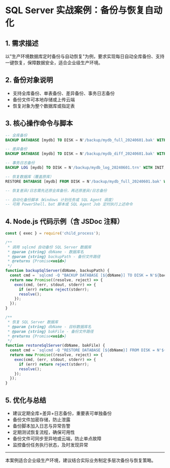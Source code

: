 # SQL Server 实战案例：备份与恢复自动化

## 1. 需求描述
以"生产环境数据库定时备份与自动恢复"为例，要求实现每日自动全库备份、支持一键恢复，保障数据安全，适合企业级生产环境。

## 2. 备份对象说明
- 支持全库备份、单表备份、差异备份、事务日志备份
- 备份文件可本地存储或上传云端
- 恢复对象为整个数据库或指定表

## 3. 核心操作命令与脚本
```sql
-- 全库备份
BACKUP DATABASE [mydb] TO DISK = N'/backup/mydb_full_20240601.bak' WITH INIT, COMPRESSION;

-- 差异备份
BACKUP DATABASE [mydb] TO DISK = N'/backup/mydb_diff_20240601.bak' WITH DIFFERENTIAL, INIT, COMPRESSION;

-- 事务日志备份
BACKUP LOG [mydb] TO DISK = N'/backup/mydb_log_20240601.trn' WITH INIT;

-- 恢复数据库（覆盖原库）
RESTORE DATABASE [mydb] FROM DISK = N'/backup/mydb_full_20240601.bak' WITH REPLACE;

-- 恢复差异/日志需先还原全库备份，再还原差异/日志备份

-- 自动化备份脚本（Windows 计划任务或 SQL Agent 调度）
-- 可用 PowerShell、bat 脚本或 SQL Agent Job 定时执行上述命令
```

## 4. Node.js 代码示例（含 JSDoc 注释）
```js
const { exec } = require('child_process');

/**
 * 调用 sqlcmd 自动备份 SQL Server 数据库
 * @param {string} dbName - 数据库名
 * @param {string} backupPath - 备份文件路径
 * @returns {Promise<void>}
 */
function backupSqlServer(dbName, backupPath) {
  const cmd = `sqlcmd -Q "BACKUP DATABASE [${dbName}] TO DISK = N'${backupPath}' WITH INIT, COMPRESSION"`;
  return new Promise((resolve, reject) => {
    exec(cmd, (err, stdout, stderr) => {
      if (err) return reject(stderr);
      resolve();
    });
  });
}

/**
 * 恢复 SQL Server 数据库
 * @param {string} dbName - 目标数据库名
 * @param {string} bakFile - 备份文件路径
 * @returns {Promise<void>}
 */
function restoreSqlServer(dbName, bakFile) {
  const cmd = `sqlcmd -Q "RESTORE DATABASE [${dbName}] FROM DISK = N'${bakFile}' WITH REPLACE"`;
  return new Promise((resolve, reject) => {
    exec(cmd, (err, stdout, stderr) => {
      if (err) return reject(stderr);
      resolve();
    });
  });
}
```

## 5. 优化与总结
- 建议定期全库+差异+日志备份，重要表可单独备份
- 备份文件加密存储，防止泄露
- 备份脚本加入日志与异常告警
- 定期测试恢复流程，确保可用性
- 备份文件可同步至异地或云端，防止单点故障
- 监控备份任务执行状态，及时发现异常

---

本案例适合企业级生产环境，建议结合实际业务制定多层次备份与恢复策略。 